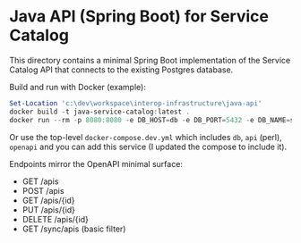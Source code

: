 # Java API (Spring Boot) for Service Catalog

This directory contains a minimal Spring Boot implementation of the Service Catalog API that connects to the existing Postgres database.

Build and run with Docker (example):

```powershell
Set-Location 'c:\dev\workspace\interop-infrastructure\java-api'
docker build -t java-service-catalog:latest .
docker run --rm -p 8080:8080 -e DB_HOST=db -e DB_PORT=5432 -e DB_NAME=service_catalog -e DB_USER=svcuser -e DB_PASS=svcpass java-service-catalog:latest
```

Or use the top-level `docker-compose.dev.yml` which includes `db`, `api` (perl), `openapi` and you can add this service (I updated the compose to include it).

Endpoints mirror the OpenAPI minimal surface:
- GET /apis
- POST /apis
- GET /apis/{id}
- PUT /apis/{id}
- DELETE /apis/{id}
- GET /sync/apis (basic filter)
